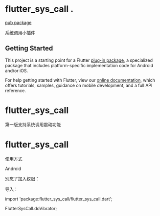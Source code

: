 # flutter_sys_call .  
[pub package](https://pub.flutter-io.cn/packages/flutter_sys_call)

系统调用小插件

## Getting Started

This project is a starting point for a Flutter
[plug-in package](https://flutter.io/developing-packages/),
a specialized package that includes platform-specific implementation code for
Android and/or iOS.

For help getting started with Flutter, view our 
[online documentation](https://flutter.io/docs), which offers tutorials, 
samples, guidance on mobile development, and a full API reference.
# flutter_sys_call

第一版支持系统调用震动功能

# flutter_sys_call

使用方式

Android

别忘了加入权限：

 <uses-permission android:name="android.permission.VIBRATE"/>
 
 

导入：

import 'package:flutter_sys_call/flutter_sys_call.dart';

 FlutterSysCall.doVibrator;



